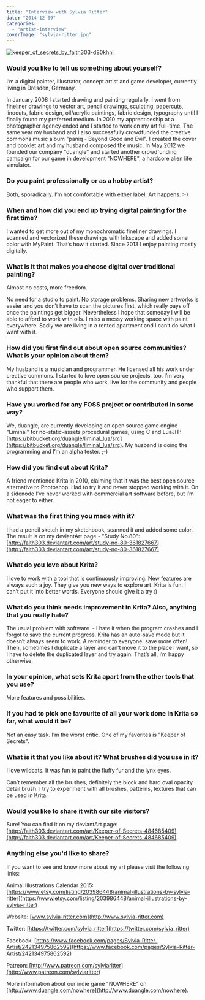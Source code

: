 ```yaml
---
title: "Interview with Sylvia Ritter"
date: "2014-12-09"
categories: 
  - "artist-interview"
coverImage: "sylvia-ritter.jpg"
---
```


[![keeper_of_secrets_by_faith303-d80khnl](/images/posts/2014/keeper_of_secrets_by_faith303-d80khnl.png)](/images/posts/2014/keeper_of_secrets_by_faith303-d80khnl.png)

### Would you like to tell us something about yourself?

I’m a digital painter, illustrator, concept artist and game developer, currently living in Dresden, Germany.

In January 2008 I started drawing and painting regularly. I went from fineliner drawings to vector art, pencil drawings, sculpting, papercuts, linocuts, fabric design, oil/acrylic paintings, fabric design, typography until I finally found my preferred medium. In 2010 my apprenticeship at a photographer agency ended and I started to work on my art full-time. The same year my husband and I also successfully crowdfunded the creative commons music album "paniq - Beyond Good and Evil". I created the cover and booklet art and my husband composed the music. In May 2012 we founded our company "duangle" and started another crowdfunding campaign for our game in development "NOWHERE", a hardcore alien life simulator.

### Do you paint professionally or as a hobby artist?

Both, sporadically. I’m not comfortable with either label. Art happens. :-)

### When and how did you end up trying digital painting for the first time?

I wanted to get more out of my monochromatic fineliner drawings. I scanned and vectorized these drawings with Inkscape and added some color with MyPaint. That’s how it started. Since 2013 I enjoy painting mostly digitally.

### What is it that makes you choose digital over traditional painting?

Almost no costs, more freedom.

No need for a studio to paint. No storage problems. Sharing new artworks is easier and you don’t have to scan the pictures first, which really pays off once the paintings get bigger. Nevertheless I hope that someday I will be able to afford to work with oils. I miss a messy working space with paint everywhere. Sadly we are living in a rented apartment and I can’t do what I want with it.

### How did you first find out about open source communities? What is your opinion about them?

My husband is a musician and programmer. He licensed all his work under creative commons. I started to love open source projects, too. I’m very thankful that there are people who work, live for the community and people who support them.

### Have you worked for any FOSS project or contributed in some way?

We, duangle, are currently developing an open source game engine "Liminal" for no-static-assets procedural games, using C and LuaJIT:[https://bitbucket.org/duangle/liminal_lua/src](https://bitbucket.org/duangle/liminal_lua/src). My husband is doing the programming and I’m an alpha tester. ;-)

### How did you find out about Krita?

A friend mentioned Krita in 2010, claiming that it was the best open source alternative to Photoshop. Had to try it and never stopped working with it. On a sidenode I’ve never worked with commercial art software before, but I’m not eager to either.

### What was the first thing you made with it?

I had a pencil sketch in my sketchbook, scanned it and added some color. The result is on my deviantArt page - "Study No.80": [http://faith303.deviantart.com/art/study-no-80-361827667](http://faith303.deviantart.com/art/study-no-80-361827667).

### What do you love about Krita?

I love to work with a tool that is continuously improving. New features are always such a joy. They give you new ways to explore art. Krita is fun. I can’t put it into better words. Everyone should give it a try :)

### What do you think needs improvement in Krita? Also, anything that you really hate?

The usual problem with software  - I hate it when the program crashes and I forgot to save the current progress. Krita has an auto-save mode but it doesn’t always seem to work. A reminder to everyone: save more often! Then, sometimes I duplicate a layer and can’t move it to the place I want, so I have to delete the duplicated layer and try again. That’s all, I’m happy otherwise.

### In your opinion, what sets Krita apart from the other tools that you use?

More features and possibilities.

### If you had to pick one favourite of all your work done in Krita so far, what would it be?

Not an easy task. I’m the worst critic. One of my favorites is "Keeper of Secrets".

### What is it that you like about it? What brushes did you use in it?

I love wildcats. It was fun to paint the fluffy fur and the lynx eyes.

Can’t remember all the brushes, definitely the block and hard oval opacity detail brush. I try to experiment with all brushes, patterns, textures that can be used in Krita.

### Would you like to share it with our site visitors?

Sure! You can find it on my deviantArt page: [http://faith303.deviantart.com/art/Keeper-of-Secrets-484685409](http://faith303.deviantart.com/art/Keeper-of-Secrets-484685409).

### Anything else you'd like to share?

If you want to see and know more about my art please visit the following links:

Animal Illustrations Calendar 2015: [https://www.etsy.com/listing/203986448/animal-illustrations-by-sylvia-ritter](https://www.etsy.com/listing/203986448/animal-illustrations-by-sylvia-ritter)

Website: [www.sylvia-ritter.com](http://www.sylvia-ritter.com)

Twitter: [https://twitter.com/sylvia_ritter](https://twitter.com/sylvia_ritter)

Facebook: [https://www.facebook.com/pages/Sylvia-Ritter-Artist/242134975862592](https://www.facebook.com/pages/Sylvia-Ritter-Artist/242134975862592)

Patreon: [http://www.patreon.com/sylviaritter](http://www.patreon.com/sylviaritter)

More information about our indie game "NOWHERE" on [http://www.duangle.com/nowhere](http://www.duangle.com/nowhere).
